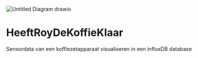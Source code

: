 ![Untitled Diagram drawio](https://user-images.githubusercontent.com/5075692/153218369-bc3b308f-f4e7-4e84-bc9b-011a37384bfc.png)


# HeeftRoyDeKoffieKlaar
Sensordata van een koffiezetapparaat visualiseren in een influxDB database 
